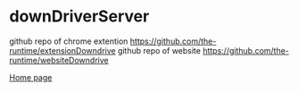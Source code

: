 # downDriverServer

github repo of chrome extention https://github.com/the-runtime/extensionDowndrive
github repo of website https://github.com/the-runtime/websiteDowndrive

[Home page](https://theruntime.software)


